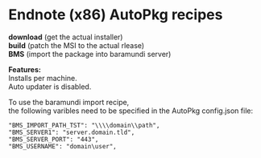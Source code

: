 # Endnote (x86) AutoPkg recipes
**download** (get the actual installer)  
**build** (patch the MSI to the actual rlease)  
**BMS** (import the package into baramundi server)  

**Features:**  
Installs per machine.  
Auto updater is disabled.  

To use the baramundi import recipe,<br>
the following varibles need to be specified in the AutoPkg config.json file:<br>
  ```"BMS_IMPORT_OU_GUID": "11111111-ABCD-1234-ABCD-12345678ABCD",
  "BMS_IMPORT_PATH_TST": "\\\\domain\\path",
  "BMS_SERVER1": "server.domain.tld",
  "BMS_SERVER_PORT": "443",
  "BMS_USERNAME": "domain\user",